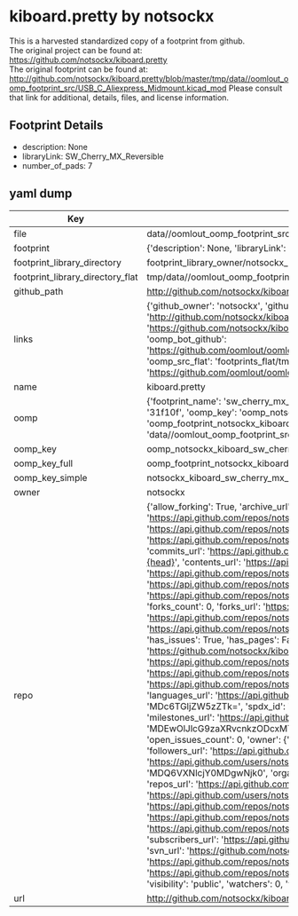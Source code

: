 # kiboard.pretty by notsockx  
This is a harvested standardized copy of a footprint from github.  
The original project can be found at:  
https://github.com/notsockx/kiboard.pretty  
The original footprint can be found at:
http://github.com/notsockx/kiboard.pretty/blob/master/tmp/data//oomlout_oomp_footprint_src/USB_C_Aliexpress_Midmount.kicad_mod
Please consult that link for additional, details, files, and license information.  
## Footprint Details
* description: None  
* libraryLink: SW_Cherry_MX_Reversible  
* number_of_pads: 7  
## yaml dump  
| Key | Value |  
| --- | --- |  
| file | data//oomlout_oomp_footprint_src/kiboard.pretty/SW_Cherry_MX_Reversible.kicad_mod |  
| footprint | {'description': None, 'libraryLink': 'SW_Cherry_MX_Reversible', 'number_of_pads': 7} |  
| footprint_library_directory | footprint_library_owner/notsockx_kiboard.pretty |  
| footprint_library_directory_flat | tmp/data//oomlout_oomp_footprint_src/footprints_flat/notsockx_kiboard_sw_cherry_mx_reversible/working |  
| github_path | http://github.com/notsockx/kiboard.pretty/blob/master/tmp/data//oomlout_oomp_footprint_src/SW_Cherry_MX_Reversible.kicad_mod |  
| links | {'github_owner': 'notsockx', 'github_repo_name': 'kiboard.pretty', 'github_src': 'http://github.com/notsockx/kiboard.pretty/blob/master/tmp/data//oomlout_oomp_footprint_src/USB_C_Aliexpress_Midmount.kicad_mod', 'github_src_repo': 'https://github.com/notsockx/kiboard.pretty', 'oomp_bot': 'tmp/data//oomlout_oomp_footprint_src/footprints/notsockx_kiboard_sw_cherry_mx_reversible/working', 'oomp_bot_github': 'https://github.com/oomlout/oomlout_oomp_footprint_bot/tree/main/tmp/data//oomlout_oomp_footprint_src/footprints/notsockx_kiboard_sw_cherry_mx_reversible/working', 'oomp_src_flat': 'footprints_flat/tmp/data//oomlout_oomp_footprint_src/footprints_flat/notsockx_kiboard_sw_cherry_mx_reversible/working', 'oomp_src_flat_github': 'https://github.com/oomlout/oomlout_oomp_footprint_src/tree/main/tmp/data//oomlout_oomp_footprint_src/footprints_flat/notsockx_kiboard_sw_cherry_mx_reversible/working'} |  
| name | kiboard.pretty |  
| oomp | {'footprint_name': 'sw_cherry_mx_reversible', 'library_name': 'kiboard', 'md5': '31f10fe147cbcf5dce45752ee62e111f', 'md5_10': '31f10fe147', 'md5_5': '31f10', 'md5_6': '31f10f', 'oomp_key': 'oomp_notsockx_kiboard_sw_cherry_mx_reversible', 'oomp_key_extra': 'oomp_footprint_notsockx_kiboard_sw_cherry_mx_reversible', 'oomp_key_full': 'oomp_footprint_notsockx_kiboard_sw_cherry_mx_reversible_31f10f', 'oomp_key_simple': 'notsockx_kiboard_sw_cherry_mx_reversible', 'original_filename': 'data//oomlout_oomp_footprint_src/kiboard.pretty/SW_Cherry_MX_Reversible.kicad_mod', 'owner_name': 'notsockx'} |  
| oomp_key | oomp_notsockx_kiboard_sw_cherry_mx_reversible |  
| oomp_key_full | oomp_footprint_notsockx_kiboard_sw_cherry_mx_reversible |  
| oomp_key_simple | notsockx_kiboard_sw_cherry_mx_reversible |  
| owner | notsockx |  
| repo | {'allow_forking': True, 'archive_url': 'https://api.github.com/repos/notsockx/kiboard.pretty/{archive_format}{/ref}', 'archived': False, 'assignees_url': 'https://api.github.com/repos/notsockx/kiboard.pretty/assignees{/user}', 'blobs_url': 'https://api.github.com/repos/notsockx/kiboard.pretty/git/blobs{/sha}', 'branches_url': 'https://api.github.com/repos/notsockx/kiboard.pretty/branches{/branch}', 'clone_url': 'https://github.com/notsockx/kiboard.pretty.git', 'collaborators_url': 'https://api.github.com/repos/notsockx/kiboard.pretty/collaborators{/collaborator}', 'comments_url': 'https://api.github.com/repos/notsockx/kiboard.pretty/comments{/number}', 'commits_url': 'https://api.github.com/repos/notsockx/kiboard.pretty/commits{/sha}', 'compare_url': 'https://api.github.com/repos/notsockx/kiboard.pretty/compare/{base}...{head}', 'contents_url': 'https://api.github.com/repos/notsockx/kiboard.pretty/contents/{+path}', 'contributors_url': 'https://api.github.com/repos/notsockx/kiboard.pretty/contributors', 'created_at': '2021-07-18T07:45:28Z', 'default_branch': 'main', 'deployments_url': 'https://api.github.com/repos/notsockx/kiboard.pretty/deployments', 'description': 'Kicad footprints that I use for my keyboards', 'disabled': False, 'downloads_url': 'https://api.github.com/repos/notsockx/kiboard.pretty/downloads', 'events_url': 'https://api.github.com/repos/notsockx/kiboard.pretty/events', 'fork': False, 'forks': 0, 'forks_count': 0, 'forks_url': 'https://api.github.com/repos/notsockx/kiboard.pretty/forks', 'full_name': 'notsockx/kiboard.pretty', 'git_commits_url': 'https://api.github.com/repos/notsockx/kiboard.pretty/git/commits{/sha}', 'git_refs_url': 'https://api.github.com/repos/notsockx/kiboard.pretty/git/refs{/sha}', 'git_tags_url': 'https://api.github.com/repos/notsockx/kiboard.pretty/git/tags{/sha}', 'git_url': 'git://github.com/notsockx/kiboard.pretty.git', 'has_discussions': False, 'has_downloads': True, 'has_issues': True, 'has_pages': False, 'has_projects': True, 'has_wiki': True, 'homepage': '', 'hooks_url': 'https://api.github.com/repos/notsockx/kiboard.pretty/hooks', 'html_url': 'https://github.com/notsockx/kiboard.pretty', 'id': 387119929, 'is_template': False, 'issue_comment_url': 'https://api.github.com/repos/notsockx/kiboard.pretty/issues/comments{/number}', 'issue_events_url': 'https://api.github.com/repos/notsockx/kiboard.pretty/issues/events{/number}', 'issues_url': 'https://api.github.com/repos/notsockx/kiboard.pretty/issues{/number}', 'keys_url': 'https://api.github.com/repos/notsockx/kiboard.pretty/keys{/key_id}', 'labels_url': 'https://api.github.com/repos/notsockx/kiboard.pretty/labels{/name}', 'language': None, 'languages_url': 'https://api.github.com/repos/notsockx/kiboard.pretty/languages', 'license': {'key': 'gpl-3.0', 'name': 'GNU General Public License v3.0', 'node_id': 'MDc6TGljZW5zZTk=', 'spdx_id': 'GPL-3.0', 'url': 'https://api.github.com/licenses/gpl-3.0'}, 'merges_url': 'https://api.github.com/repos/notsockx/kiboard.pretty/merges', 'milestones_url': 'https://api.github.com/repos/notsockx/kiboard.pretty/milestones{/number}', 'mirror_url': None, 'name': 'kiboard.pretty', 'network_count': 0, 'node_id': 'MDEwOlJlcG9zaXRvcnkzODcxMTk5Mjk=', 'notifications_url': 'https://api.github.com/repos/notsockx/kiboard.pretty/notifications{?since,all,participating}', 'open_issues': 0, 'open_issues_count': 0, 'owner': {'avatar_url': 'https://avatars.githubusercontent.com/u/64080694?v=4', 'events_url': 'https://api.github.com/users/notsockx/events{/privacy}', 'followers_url': 'https://api.github.com/users/notsockx/followers', 'following_url': 'https://api.github.com/users/notsockx/following{/other_user}', 'gists_url': 'https://api.github.com/users/notsockx/gists{/gist_id}', 'gravatar_id': '', 'html_url': 'https://github.com/notsockx', 'id': 64080694, 'login': 'notsockx', 'node_id': 'MDQ6VXNlcjY0MDgwNjk0', 'organizations_url': 'https://api.github.com/users/notsockx/orgs', 'received_events_url': 'https://api.github.com/users/notsockx/received_events', 'repos_url': 'https://api.github.com/users/notsockx/repos', 'site_admin': False, 'starred_url': 'https://api.github.com/users/notsockx/starred{/owner}{/repo}', 'subscriptions_url': 'https://api.github.com/users/notsockx/subscriptions', 'type': 'User', 'url': 'https://api.github.com/users/notsockx'}, 'private': False, 'pulls_url': 'https://api.github.com/repos/notsockx/kiboard.pretty/pulls{/number}', 'pushed_at': '2021-08-09T20:44:30Z', 'releases_url': 'https://api.github.com/repos/notsockx/kiboard.pretty/releases{/id}', 'size': 26, 'ssh_url': 'git@github.com:notsockx/kiboard.pretty.git', 'stargazers_count': 0, 'stargazers_url': 'https://api.github.com/repos/notsockx/kiboard.pretty/stargazers', 'statuses_url': 'https://api.github.com/repos/notsockx/kiboard.pretty/statuses/{sha}', 'subscribers_count': 1, 'subscribers_url': 'https://api.github.com/repos/notsockx/kiboard.pretty/subscribers', 'subscription_url': 'https://api.github.com/repos/notsockx/kiboard.pretty/subscription', 'svn_url': 'https://github.com/notsockx/kiboard.pretty', 'tags_url': 'https://api.github.com/repos/notsockx/kiboard.pretty/tags', 'teams_url': 'https://api.github.com/repos/notsockx/kiboard.pretty/teams', 'temp_clone_token': None, 'topics': [], 'trees_url': 'https://api.github.com/repos/notsockx/kiboard.pretty/git/trees{/sha}', 'updated_at': '2021-08-09T21:13:11Z', 'url': 'https://api.github.com/repos/notsockx/kiboard.pretty', 'visibility': 'public', 'watchers': 0, 'watchers_count': 0, 'web_commit_signoff_required': False} |  
| url | http://github.com/notsockx/kiboard.pretty |  

